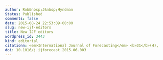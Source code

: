 ```yaml
---
author: Rob&nbsp;J&nbsp;Hyndman
Status: Published
comments: false
date: 2015-08-24 22:53:09+00:00
slug: new-ijf-editors
title: New IJF editors
wordpress_id: 3443
kind: editorial
citationn: <em>International Journal of Forecasting</em> <b>31</b>(4), 1104
doi: 10.1016/j.ijforecast.2015.06.003
---
```

